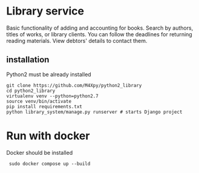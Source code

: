 # Library  service

Basic functionality of adding and accounting for books.
Search by authors, titles of works, or library clients.
You can follow the deadlines for returning reading materials.
View debtors' details to contact them.

## installation

Python2 must be already installed

```shell
git clone https://github.com/M4Xpy/python2_library
cd python2_library
virtualenv venv --python=python2.7
source venv/bin/activate
pip install requirements.txt
python library_system/manage.py runserver # starts Django project
```


# Run with docker

Docker should be installed

```shell
 sudo docker compose up --build
```


